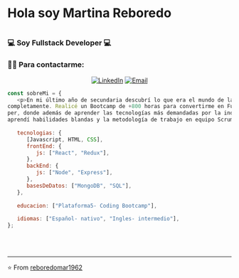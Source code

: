 <h1>Hola soy Martina Reboredo<h1>

<h3>💻 Soy Fullstack Developer 💻</h3>

<h3> 🤝🏻 Para contactarme: </h3>

<p align="center">
<a href="https://www.linkedin.com/in/martinareboredo/" target="_blank"><img alt="LinkedIn" src="https://img.shields.io/badge/LinkedIn-@martinareboredo-blue?style=flat&logo=linkedin"></a>
<a href="mailto:reboredomar1962@gmail.com"><img alt="Email" src="https://img.shields.io/badge/Email-reboredomar1962@gmail.com-blue?style=flat&logo=gmail"></a>
</p>

```javascript
const sobreMi = {
   <p>En mi último año de secundaria descubrí lo que era el mundo de la programación y me enamoré
completamente. Realicé un Bootcamp de +800 horas para convertirme en Full Stack Develo-
per, donde además de aprender las tecnologías más demandadas por la industria, también
aprendí habilidades blandas y la metodología de trabajo en equipo Scrum.</p>
   
   tecnologias: {
      [Javascript, HTML, CSS],
      frontEnd: {
         js: ["React", "Redux"],
      },
      backEnd: {
         js: ["Node", "Express"],
      },
      basesDeDatos: ["MongoDB", "SQL"],
   },
   
   educacion: ["Plataforma5- Coding Bootcamp"],
   
   idiomas: ["Español- nativo", "Ingles- intermedio"],
};
```
</br></br>


---

⭐️ From [reboredomar1962](https://github.com/reboredomar1962) 
